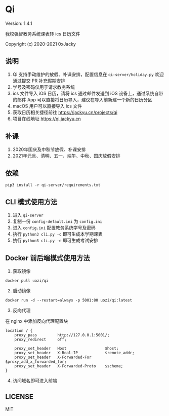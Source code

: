 # Qi
Version: 1.4.1

我校强智教务系统课表转 ics 日历文件

Copyright (c) 2020-2021 0xJacky


## 说明
1. Qi 支持手动维护的放假、补课安排，配置信息在 `qi-server/holiday.py` 欢迎通过提交 PR 补充假期安排
2. 学号及密码仅用于请求教务系统
3. ics 文件导入 iOS 日历，请将 ics 通过邮件发送到 iOS 设备上，通过系统自带的邮件 App 可以直接将日历导入，建议在导入前新建一个新的日历分区
4. macOS 用户可以直接导入 ics 文件
5. 获取日历相关捷径前往 https://jackyu.cn/projects/qi
6. 项目在线地址 https://qi.jackyu.cn

## 补课
1. 2020年国庆及中秋节放假、补课安排
2. 2021年元旦、清明、五一、端午、中秋、国庆放假安排

## 依赖
```
pip3 install -r qi-server/requirements.txt
```

## CLI 模式使用方法
1. 进入 `qi-server`
2. 复制一份 `config-default.ini` 为 `config.ini`
3. 进入 `config.ini` 配置教务系统学号及密码
4. 执行 `python3 cli.py -c` 即可生成本学期课表
5. 执行 `python3 cli.py -e` 即可生成考试安排


## Docker 前后端模式使用方法
1. 获取镜像
```
docker pull uozi/qi
```
2. 启动镜像
```
docker run -d --restart=always -p 5001:80 uozi/qi:latest
```
3. 反向代理

在 nginx 中添加反向代理配置块
```
location / {
	proxy_pass         http://127.0.0.1:5001/;
	proxy_redirect     off;

	proxy_set_header   Host                 $host;
	proxy_set_header   X-Real-IP            $remote_addr;
	proxy_set_header   X-Forwarded-For      $proxy_add_x_forwarded_for;
	proxy_set_header   X-Forwarded-Proto    $scheme;
}
```

4. 访问域名即可进入前端

## LICENSE
MIT
